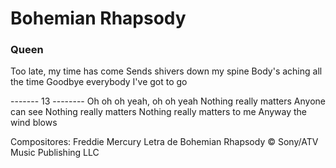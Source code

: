 # Bohemian Rhapsody
### Queen

Too late, my time has come
Sends shivers down my spine
Body's aching all the time
Goodbye everybody I've got to go



------- 13 --------
Oh oh oh yeah, oh oh yeah
Nothing really matters
Anyone can see
Nothing really matters
Nothing really matters to me
Anyway the wind blows


Compositores: Freddie Mercury
Letra de Bohemian Rhapsody © Sony/ATV Music Publishing LLC